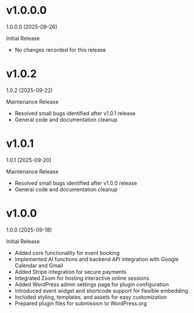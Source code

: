# v1.0.0.0

1.0.0.0 (2025-09-26)

Initial Release

- No changes recorded for this release

# v1.0.2

1.0.2 (2025-09-22)

Maintenance Release

- Resolved small bugs identified after v1.0.1 release
- General code and documentation cleanup

# v1.0.1

1.0.1 (2025-09-20)

Maintenance Release

- Resolved small bugs identified after v1.0.0 release
- General code and documentation cleanup

# v1.0.0

1.0.0 (2025-09-18)

Initial Release

- Added core functionality for event booking
- Implemented AI functions and backend API integration with Google Calendar and Gmail
- Added Stripe integration for secure payments
- Integrated Zoom for hosting interactive online sessions
- Added WordPress admin settings page for plugin configuration
- Introduced event widget and shortcode support for flexible embedding
- Included styling, templates, and assets for easy customization
- Prepared plugin files for submission to WordPress.org
